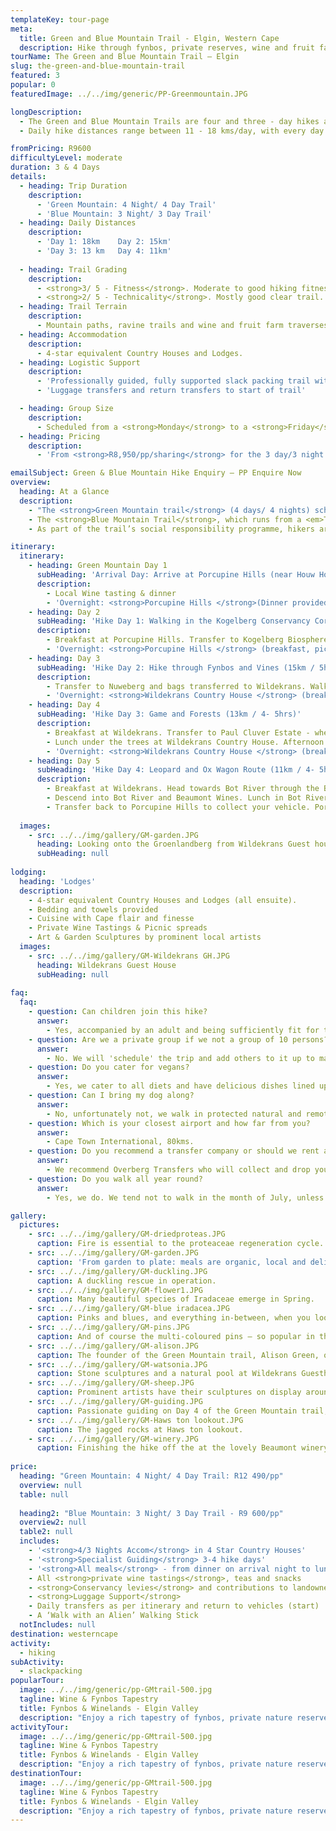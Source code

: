 ```yaml
---
templateKey: tour-page
meta:
  title: Green and Blue Mountain Trail - Elgin, Western Cape
  description: Hike through fynbos, private reserves, wine and fruit farms, overnighting in 4-star country houses with fine Cape wine and dining. Just 1 hr drive from Cape Town.
tourName: The Green and Blue Mountain Trail – Elgin
slug: the-green-and-blue-mountain-trail
featured: 3
popular: 0
featuredImage: ../../img/generic/PP-Greenmountain.JPG

longDescription:
  - The Green and Blue Mountain Trails are four and three - day hikes along the Groenlandberg and Elgin valley - Houw Hoek, Western Cape. Approximately 1hr’s drive from Cape Town. The trail's traverse a tapestry of fynbos, private nature reserves, wine and fruit farms - offering four-star country lodging, fine Cape cuisine and enriched guiding.
  - Daily hike distances range between 11 - 18 kms/day, with every day offering a varied terrain and experience.  From picnic lunches at Oak Valley to poplar forest explorations, fynbos on the Houwhoek mountains, or a refreshing dip in a stream along the way. A slack packing trail in this neck of the woods, would not be complete without a few wine tastings along the way. Here Porcupine Hills, Paul Cluver and Beaumont wines come to taste.

fromPricing: R9600
difficultyLevel: moderate
duration: 3 & 4 Days
details:
  - heading: Trip Duration
    description:
      - 'Green Mountain: 4 Night/ 4 Day Trail'
      - 'Blue Mountain: 3 Night/ 3 Day Trail'
  - heading: Daily Distances
    description:
      - 'Day 1: 18km    Day 2: 15km'
      - 'Day 3: 13 km   Day 4: 11km'
      
  - heading: Trail Grading
    description:
      - <strong>3/ 5 - Fitness</strong>. Moderate to good hiking fitness recommended.
      - <strong>2/ 5 - Technicality</strong>. Mostly good clear trail. Some long’ish ascents. Rocky in parts.
  - heading: Trail Terrain
    description:
      - Mountain paths, ravine trails and wine and fruit farm traverses.
  - heading: Accommodation
    description:
      - 4-star equivalent Country Houses and Lodges. 
  - heading: Logistic Support
    description:
      - 'Professionally guided, fully supported slack packing trail with exclusive extras - wine tastings'
      - 'Luggage transfers and return transfers to start of trail'

  - heading: Group Size
    description:
      - Scheduled from a <strong>Monday</strong> to a <strong>Friday</strong>, with a min group size of <strong>7</strong> - max <strong>10 persons</strong>/ trip
  - heading: Pricing
    description:
      - 'From <strong>R8,950/pp/sharing</strong> for the 3 day/3 night trail'

emailSubject: Green & Blue Mountain Hike Enquiry – PP Enquire Now
overview:
  heading: At a Glance
  description:
    - "The <strong>Green Mountain trail</strong> (4 days/ 4 nights) scheduled from a <em>Monday to Friday</em>, traverses mostly privately-owned land, with all landowners being members of the Groenlandberg Conservancy: the world’s first biodiversity wine route, and part of the region’s efforts to conserve the environment and promote responsible tourism."
    - The <strong>Blue Mountain Trail</strong>, which runs from a <em>Tuesday to a Thursday</em>, is a three day - three night  slackpacking trail on the southern side of the Elgin Valley. The trail is 50 kms in total, traversing forest, wilderness, fynbos and fruit farms.
    - As part of the trail’s social responsibility programme, hikers are encouraged to “Walk with an Alien”, a project in which a personalised walking stick is carved from alien vegetation by local communities.

itinerary:
  itinerary: 
    - heading: Green Mountain Day 1
      subHeading: 'Arrival Day: Arrive at Porcupine Hills (near Houw Hoek)  between 16h00-17h30'
      description:
        - Local Wine tasting & dinner
        - 'Overnight: <strong>Porcupine Hills </strong>(Dinner provided)'
    - heading: Day 2
      subHeading: 'Hike Day 1: Walking in the Kogelberg Conservancy Core (18km / 6 hrs)'
      description:
        - Breakfast at Porcupine Hills. Transfer to Kogelberg Biosphere fringe by tractor. Steady walk to the top of Groenlandberg, through the Biosphere Core to Nuweberg. Picnic lunch enjoyed on the mountain. Return transfer to Porcupine Hills to overnight.
        - 'Overnight: <strong>Porcupine Hills </strong> (breakfast, picnic lunch & dinner)'
    - heading: Day 3
      subHeading: 'Hike Day 2: Hike through Fynbos and Vines (15km / 5hrs)'
      description:
        - Transfer to Nuweberg and bags transferred to Wildekrans. Walk through the vineyards and fynbos along the foot of the Groenlandberg. Picnic lunch on Oak Valley Estate. Continue on to Paul Cluver Wine Estate with wine tasting & afternoon tea. Transfer provided to Wildekrans Country House, Houw Hoek Village.        
        - 'Overnight: <strong>Wildekrans Country House </strong> (breakfast, picnic lunch & dinner)'
    - heading: Day 4
      subHeading: 'Hike Day 3: Game and Forests (13km / 4- 5hrs)'
      description:
        - Breakfast at Wildekrans. Transfer to Paul Cluver Estate - where the walk embarks through poplar forest. Walk through the failed MTO forest and into the fynbos of the Houw Hoek mountains.
        - Lunch under the trees at Wildekrans Country House. Afternoon at leisure.
        - 'Overnight: <strong>Wildekrans Country House </strong> (breakfast, picnic lunch & dinner)'
    - heading: Day 5
      subHeading: 'Hike Day 4: Leopard and Ox Wagon Route (11km / 4- 5hrs)'
      description:
        - Breakfast at Wildekrans. Head towards Bot River through the Biosphere fynbos. Rest stop at Stony Beach and ledge rock. Climb up Pincushion ridge and discover Haws ton lookout. 
        - Descend into Bot River and Beaumont Wines. Lunch in Bot River village.
        - Transfer back to Porcupine Hills to collect your vehicle. Porcupine Hills has an open air shower with views over the olive grove where you can refresh before departure.    
        
  images:
    - src: ../../img/gallery/GM-garden.JPG
      heading: Looking onto the Groenlandberg from Wildekrans Guest house
      subHeading: null
   
lodging:
  heading: 'Lodges'
  description:
    - 4-star equivalent Country Houses and Lodges (all ensuite).
    - Bedding and towels provided
    - Cuisine with Cape flair and finesse 
    - Private Wine Tastings & Picnic spreads
    - Art & Garden Sculptures by prominent local artists 
  images:
    - src: ../../img/gallery/GM-Wildekrans GH.JPG
      heading: Wildekrans Guest House
      subHeading: null
    
faq:
  faq:
    - question: Can children join this hike?
      answer:
        - Yes, accompanied by an adult and being sufficiently fit for the durations.
    - question: Are we a private group if we not a group of 10 persons?
      answer:
        - No. We will 'schedule' the trip and add others to it up to maximum of 10 hikers/ per trip. If you want exclsuivity, please try to arrnage a group of 10 persons. 
    - question: Do you cater for vegans?
      answer:
        - Yes, we cater to all diets and have delicious dishes lined up for all walkers.
    - question: Can I bring my dog along?
      answer:
        - No, unfortunately not, we walk in protected natural and remote areas where domestic animals are not permitted.
    - question: Which is your closest airport and how far from you?
      answer:
        - Cape Town International, 80kms.  
    - question: Do you recommend a transfer company or should we rent a car?
      answer:
        - We recommend Overberg Transfers who will collect and drop you avoiding the hassle of renting your own car. 
    - question: Do you walk all year round?
      answer:
        - Yes, we do. We tend not to walk in the month of July, unless it is the only time a group can get away. 

gallery:
  pictures:
    - src: ../../img/gallery/GM-driedproteas.JPG
      caption: Fire is essential to the proteaceae regeneration cycle.
    - src: ../../img/gallery/GM-garden.JPG
      caption: 'From garden to plate: meals are organic, local and delicious.' 
    - src: ../../img/gallery/GM-duckling.JPG
      caption: A duckling rescue in operation.
    - src: ../../img/gallery/GM-flower1.JPG
      caption: Many beautiful species of Iradaceae emerge in Spring.
    - src: ../../img/gallery/GM-blue iradacea.JPG
      caption: Pinks and blues, and everything in-between, when you look a little closer. 
    - src: ../../img/gallery/GM-pins.JPG
      caption: And of course the multi-coloured pins – so popular in the cut flower market.
    - src: ../../img/gallery/GM-alison.JPG
      caption: The founder of the Green Mountain trail, Alison Green, on the final day of the trail.
    - src: ../../img/gallery/GM-watsonia.JPG
      caption: Stone sculptures and a natural pool at Wildekrans Guesthouse – night 3 and 4 of the Green Mountain hiking trail.
    - src: ../../img/gallery/GM-sheep.JPG
      caption: Prominent artists have their sculptures on display around the gardens of Wildekrans.
    - src: ../../img/gallery/GM-guiding.JPG
      caption: Passionate guiding on Day 4 of the Green Mountain trail, with the old Houw Hoek railway line in the background.
    - src: ../../img/gallery/GM-Haws ton lookout.JPG
      caption: The jagged rocks at Haws ton lookout.    
    - src: ../../img/gallery/GM-winery.JPG
      caption: Finishing the hike off the at the lovely Beaumont winery with a Ploughmans platter and wine tasting.
 
price:
  heading: "Green Mountain: 4 Night/ 4 Day Trail: R12 490/pp"
  overview: null
  table: null
    
  heading2: "Blue Mountain: 3 Night/ 3 Day Trail - R9 600/pp"
  overview2: null
  table2: null
  includes:
    - '<strong>4/3 Nights Accom</strong> in 4 Star Country Houses'
    - '<strong>Specialist Guiding</strong> 3-4 hike days'
    - '<strong>All meals</strong> - from dinner on arrival night to lunch on departure day'
    - All <strong>private wine tastings</strong>, teas and snacks
    - <strong>Conservancy levies</strong> and contributions to landowners /charities
    - <strong>Luggage Support</strong>
    - Daily transfers as per itinerary and return to vehicles (start)
    - A ‘Walk with an Alien’ Walking Stick
  notIncludes: null
destination: westerncape
activity:
  - hiking
subActivity:
  - slackpacking
popularTour:
  image: ../../img/generic/pp-GMtrail-500.jpg
  tagline: Wine & Fynbos Tapestry 
  title: Fynbos & Winelands - Elgin Valley
  description: "Enjoy a rich tapestry of fynbos, private nature reserves, wine and fruit farms on a 3 & 4 day hike through the Elgin Valley.  Guided hikes (11 -18km / day) with some exclusive wine tasting's, through the world's first 'biodiversity wine route' "
activityTour:
  image: ../../img/generic/pp-GMtrail-500.jpg
  tagline: Wine & Fynbos Tapestry 
  title: Fynbos & Winelands - Elgin Valley
  description: "Enjoy a rich tapestry of fynbos, private nature reserves, wine and fruit farms on a 3 & 4 day hike through the Elgin Valley.  Guided hikes (11 -18km / day) with some exclusive wine tasting's, through the world's first 'biodiversity wine route' "
destinationTour:
  image: ../../img/generic/pp-GMtrail-500.jpg
  tagline: Wine & Fynbos Tapestry 
  title: Fynbos & Winelands - Elgin Valley
  description: "Enjoy a rich tapestry of fynbos, private nature reserves, wine and fruit farms on a 3 & 4 day hike through the Elgin Valley.  Guided hikes (11 -18km / day) with some exclusive wine tasting's, through the world's first 'biodiversity wine route' "
---
```

